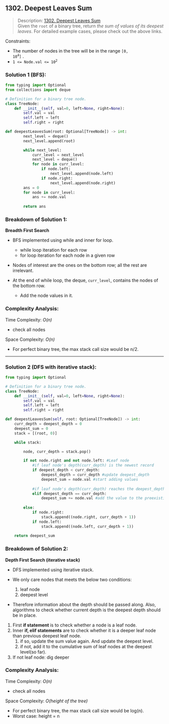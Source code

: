 ## 1302. Deepest Leaves Sum

>Description: [1302. Deepest Leaves Sum](https://leetcode.com/problems/deepest-leaves-sum/submissions/)\
Given the `root` of a binary tree, return *the sum of values of its deepest leaves*.
For detailed example cases, please check out the above links.

Constraints:

- The number of nodes in the tree will be in the range <code>[0, 10<sup>4</sup>]</code> .
- <code>1 <= Node.val <= 10<sup>2</sup></code> 


### Solution 1 (BFS): 

```python
from typing import Optional
from collections import deque

# Definition for a binary tree node.
class TreeNode:
    def __init__(self, val=0, left=None, right=None):
        self.val = val
        self.left = left
        self.right = right

def deepestLeavesSum(root: Optional[TreeNode]) -> int:
        next_level = deque()
        next_level.append(root)

        while next_level:
            curr_level = next_level
            next_level = deque()
            for node in curr_level:
                if node.left:
                    next_level.append(node.left)
                if node.right:
                    next_level.append(node.right)
        ans = 0
        for node in curr_level:
            ans += node.val
        
        return ans
```
### Breakdown of Solution 1:

**Breadth First Search**

- BFS implemented using while and inner for loop.
    - while loop iteration for each row
    - for loop iteration for each node in a given row

- Nodes of interest are the ones on the bottom row; all the rest are irrelevant.
- At the end of while loop, the deque, `curr_level`, contains the nodes of the bottom row.
    - Add the node values in it. 


### Complexity Analysis:

Time Complexity: *O(n)*

- check all nodes

Space Complexity: *O(n)*

- For perfect binary tree, the max stack call size would be n/2.
    
---

### Solution 2 (DFS with iterative stack): 

```python
from typing import Optional

# Definition for a binary tree node.
class TreeNode:
    def __init__(self, val=0, left=None, right=None):
        self.val = val
        self.left = left
        self.right = right

def deepestLeavesSum(self, root: Optional[TreeNode]) -> int:   
    curr_depth = deepest_depth = 0
    deepest_sum = 0
    stack = [(root, 0)]

    while stack:

        node, curr_depth = stack.pop()

        if not node.right and not node.left: #Leaf node
            #if leaf node's depth(curr_depth) is the newest record
            if deepest_depth < curr_depth:
                deepest_depth = curr_depth #update deepest_depth
                deepest_sum = node.val #start adding values
            
            #if leaf node's depth(curr_depth) reaches the deepest_depth so far
            elif deepest_depth == curr_depth:
                deepest_sum += node.val #add the value to the preexisting sum
            
        else:
            if node.right:
                stack.append((node.right, curr_depth + 1))
            if node.left:
                stack.append((node.left, curr_depth + 1))
    
    return deepest_sum
```
### Breakdown of Solution 2:

**Depth First Search (iterative stack)**

- DFS implemented using iterative stack.

- We only care nodes that meets the below two conditions:
    1. leaf node
    2. deepest level

- Therefore information about the depth should be passed along. Also, algorithms to check whether current depth is the deepest depth should be in place.

1. First **if statement** is to check whether a node is a leaf node.
2. Inner **if, elif statements** are to check whether it is a deeper leaf node than previous deepest leaf node.
    1) if so, update the sum value again. And update the deepest level.
    2) if not, add it to the cumulative sum of leaf nodes at the deepest level(so far).
3. If not leaf node: dig deeper


### Complexity Analysis:

Time Complexity: *O(n)*

- check all nodes

Space Complexity: *O(height of the tree)*

- For perfect binary tree, the max stack call size would be log(n).
- Worst case: height = n
    